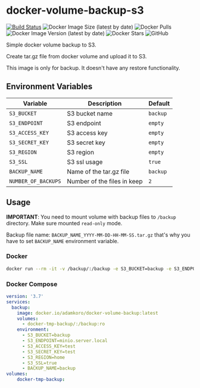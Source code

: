 #  docker-volume-backup-s3
[![Build Status](https://drone.adamkoro.com/api/badges/adamkoro/docker-volume-backup-s3/status.svg)](https://drone.adamkoro.com/adamkoro/docker-volume-backup-s3)
![Docker Image Size (latest by date)](https://img.shields.io/docker/image-size/adamkoro/docker-volume-backup)
![Docker Pulls](https://img.shields.io/docker/pulls/adamkoro/docker-volume-backup)
![Docker Image Version (latest by date)](https://img.shields.io/docker/v/adamkoro/docker-volume-backup)
![Docker Stars](https://img.shields.io/docker/stars/adamkoro/docker-volume-backup)
![GitHub](https://img.shields.io/github/license/adamkoro/docker-volume-backup-s3)

Simple docker volume backup to S3.

Create tar.gz file from docker volume and upload it to S3.

This image is only for backup. It doesn't have any restore functionality.

## Environment Variables

| Variable | Description | Default |
| --- | --- | --- |
| `S3_BUCKET` | S3 bucket name | `backup` |
| `S3_ENDPOINT` | S3 endpoint | `empty` |
| `S3_ACCESS_KEY` | S3 access key | `empty` |
| `S3_SECRET_KEY` | S3 secret key | `empty` |
| `S3_REGION` | S3 region | `empty` |
| `S3_SSL` | S3 ssl usage | `true` |
| `BACKUP_NAME` | Name of the tar.gz file | `backup` |
| `NUMBER_OF_BACKUPS` | Number of the files in keep | `2` |

## Usage

**IMPORTANT**: You need to mount volume with backup files to `/backup` directory. Make sure mounted `read-only` mode.

Backup file name: `BACKUP_NAME_YYYY-MM-DD-HH-MM-SS.tar.gz` that's why you have to set `BACKUP_NAME` environment variable.

### Docker

```bash
docker run --rm -it -v /backup/:/backup -e S3_BUCKET=backup -e S3_ENDPOINT=minio.server.local -e S3_ACCESS_KEY=test -e S3_SECRET_KEY=test -e S3_REGION=home -e S3_SSL=true -e BACKUP_NAME=test-backup docker.io/adamkoro/docker-volume-backup:latest
```

### Docker Compose

```yaml
version: '3.7'
services:
  backup:
    image: docker.io/adamkoro/docker-volume-backup:latest
    volumes:
      - docker-tmp-backup/:/backup:ro
    environment:
      - S3_BUCKET=backup
      - S3_ENDPOINT=minio.server.local
      - S3_ACCESS_KEY=test
      - S3_SECRET_KEY=test
      - S3_REGION=home
      - S3_SSL=true
      - BACKUP_NAME=backup
volumes:
    docker-tmp-backup:
```

